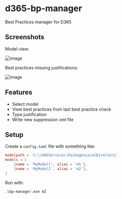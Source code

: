 # d365-bp-manager
Best Practices manager for D365

## Screenshots

Model view:

![image](https://github.com/palantus/d365-bp-manager/assets/819342/07d3b36f-8a21-497f-9b83-c0c7d13bf270)

Best practices missing justifications:

![image](https://github.com/palantus/d365-bp-manager/assets/819342/a9a0831b-c984-4160-b87e-53940be77c48)

## Features

* Select model
* View best practices from last best practice check
* Type justification
* Write new suppression xml file

## Setup

Create a `config.toml` file with something like:

```toml
modelpath = 'C:\\AOSService\\PackagesLocalDirectory'
models = [
	{name = 'MyModel1', alias = 'm1'},
	{name = 'MyModel2', alias = 'm2'},
]
```

Run with:
```
.\bp-manager.exe m2
```
